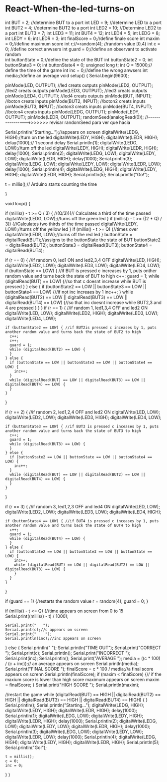 # React-When-the-led-turns-on
int BUT = 2; //determine BUT to a port 
int LED = 9; //determine LED to a port
int BUT2 = 4; //determine BUT2 to a port 
int LED2 = 10; //Determine LED2 to a port 
int BUT3 = 7;
int LED3 = 11;
int BUT4 = 12;
int LED4 = 5;
int LEDG = 8;
int LEDY = 6;
int LEDR = 3;
int finalScore = 0;//define finale score 
int maxim = 0;//define maximum score 
int  r;//=random(4); //random value [0,4)
int c = 0; //define correct anwsers
int guard = 0;//define an observant to activate random  
int buttonState = 0;//define the state of the BUT
int buttonState2 = 0;
int buttonState3 = 0;
int buttonState4 = 0;
unsigned long t;
int Q = 15000;// define the time of the game 
int inc = 0;//define the wrong anwsers 
int media;//define an average 
void setup() {
  Serial.begin(9600);

  pinMode(LED, OUTPUT); //led creats outputs
  pinMode(LED2, OUTPUT); //led2 creats outputs
  pinMode(LED3, OUTPUT); //led3 creats outputs
  pinMode(LED4, OUTPUT); //led4 creats outputs
  pinMode(BUT, INPUT); //boton creats inputs
  pinMode(BUT2, INPUT); //boton2 creats inputs
  pinMode(BUT3, INPUT); //boton3 creats inputs
  pinMode(BUT4, INPUT); //boton4 creats inputs
  pinMode(LEDG, OUTPUT);
  pinMode(LEDY, OUTPUT);
  pinMode(LEDR, OUTPUT);
  randomSeed(analogRead(0));  //---------------->>>>>>> revisar randomSeed para ver que hacia

  Serial.println("Starting...");//appears on screen
  digitalWrite(LEDG, HIGH);//turn on the led 
  digitalWrite(LEDY, HIGH);
  digitalWrite(LEDR, HIGH);
  delay(1000);// 1 second delay
  Serial.println(1);
  digitalWrite(LEDG, LOW);//turn off the led 
  digitalWrite(LEDY, HIGH);
  digitalWrite(LEDR, HIGH);
  delay(1000);
  Serial.println(2);
  digitalWrite(LEDG, LOW);
  digitalWrite(LEDY, LOW);
  digitalWrite(LEDR, HIGH);
  delay(1000);
  Serial.println(3);
  digitalWrite(LEDG, LOW);
  digitalWrite(LEDY, LOW);
  digitalWrite(LEDR, LOW);
  delay(1000);
  Serial.println(4);
  digitalWrite(LEDG, HIGH);
  digitalWrite(LEDY, HIGH);
  digitalWrite(LEDR, HIGH);
  Serial.println(5);
  Serial.println("Go!");

  t = millis();// Arduino starts counting the time 

}

void loop() {
  
  if (millis() - t >= Q / 3) { //(Q/3)){// Calculates a third of the time passed 
    digitalWrite(LEDG, LOW);//turns off the green led 
  }
  if (millis() - t >= ((2 * Q) / 3)) {//Calculates two thirds of the time passed 
    digitalWrite(LEDY, LOW);//turns off the yellow led 
  }
  if (millis() - t >= Q) {//times over 
    digitalWrite(LEDR, LOW);//turns off the red led
  }
  buttonState = digitalRead(BUT);//assigns to the buttonState the state of BUT
  buttonState2 = digitalRead(BUT2);
  buttonState3 = digitalRead(BUT3);
  buttonState4 = digitalRead(BUT4);

  if (r == 0) {                     //if random 0, led1 ON and led2,3,4 OFF
    digitalWrite(LED, HIGH);
    digitalWrite(LED2, LOW);
    digitalWrite(LED3, LOW);
    digitalWrite(LED4, LOW);
    if (buttonState == LOW) { //if BUT is pressed c increases by 1, puts onther random value and turns back the state of BUT to high
      c++;
      guard = 1;
      while (digitalRead(BUT) == LOW) {//so that c doesnt increase while BUT is pressed 
      }
    } else {
      if (buttonState2 == LOW || buttonState3 == LOW || buttonState4 == LOW) {//if not inc increaes by 1 
        inc++;
      }
      while (digitalRead(BUT2) == LOW || digitalRead(BUT3) == LOW || digitalRead(BUT4) == LOW) {//so that inc doesnt increase while BUT2,3 and 4 are pressed 
      }
    }
  }
  if (r == 1) {                      //if random 1, led1,3,4 OFF and led2 ON
    digitalWrite(LED, LOW);
    digitalWrite(LED2, HIGH);
    digitalWrite(LED3, LOW);
    digitalWrite(LED4, LOW);
    
    if (buttonState2 == LOW) { //if BUT2is pressed c inceases by 1, puts another random value and turns back the state of BUT2 to high
      c++;
      c++;
      guard = 1;
      while (digitalRead(BUT2) == LOW) {
      }
    } else {
      if (buttonState == LOW || buttonState3 == LOW || buttonState4 == LOW) {
        inc++;
      }
      while (digitalRead(BUT) == LOW || digitalRead(BUT3) == LOW || digitalRead(BUT4) == LOW) {
      }
    }
  }

  if (r == 2) {                      //if random 2, led1,2,4 OFF and led2 ON
    digitalWrite(LED, LOW);
    digitalWrite(LED2, LOW);
    digitalWrite(LED3, HIGH);
    digitalWrite(LED4, LOW);

    if (buttonState3 == LOW) { //if BUT3 is pressed c inceases by 1, puts another random value and turns back the state of BUT3 to high
      c++;
      guard = 1;
      while (digitalRead(BUT3) == LOW) {
      }
    } else {
      if (buttonState2 == LOW || buttonState == LOW || buttonState4 == LOW) {
        inc++;
      }
      while (digitalRead(BUT) == LOW || digitalRead(BUT2) == LOW || digitalRead(BUT4) == LOW) {
      }
    }
  }

  if (r == 3) {                      //if random 3, led1,2,3 OFF and led4 ON
    digitalWrite(LED, LOW);
    digitalWrite(LED2, LOW);
    digitalWrite(LED3, LOW);
    digitalWrite(LED4, HIGH);

    if (buttonState4 == LOW) { //if BUT4 is pressed c inceases by 1, puts another random value and turns back the state of BUT4 to high
      c++;
      guard = 1;
      while (digitalRead(BUT4) == LOW) {
      }
    } else {
      if (buttonState2 == LOW || buttonState3 == LOW || buttonState == LOW) {
        inc++;
        while (digitalRead(BUT) == LOW || digitalRead(BUT2) == LOW || digitalRead(BUT3) == LOW) {
        }
      }
    }
  }

  if (guard == 1) {/restarts the random value 
    r = random(4);
    guard = 0;
  }


  if (millis() - t <= Q) {//time appears on screen from 0 to 15 
    Serial.print((millis() - t) / 1000);

    Serial.print("   ");
    Serial.print(c);//c appears on screen
    Serial.print("    ");
    Serial.println(inc);//inc appears on screen
  } else {
    Serial.println("    ");
    Serial.println("TIME OUT");
    Serial.print("CORRECT    ");
    Serial.print(c);
    Serial.println();
    Serial.print("INCORRECT   ");
    Serial.print(inc);
    Serial.println();
    Serial.print("AVERAGE    ");
    media = ((c * 100) / (c + inc));// an average appears on screen
    Serial.println(media);
    Serial.print("FINAL SCORE     ");
    finalScore = c * 100 / media;//a final score appears on screnn 
    Serial.println(finalScore);
    if (maxim < finalScore) {// if the maxium score is lower than high score maximum appears on screen
      maxim = finalScore;
    }
    Serial.print("HIGH SCORE      ");
    Serial.println(maxim);

//restart the game 
    while (digitalRead(BUT) == HIGH || digitalRead(BUT2) == HIGH || digitalRead(BUT3) == HIGH || digitalRead(BUT4) == HIGH) {
    }
    Serial.println();
    Serial.println("Starting...");
    digitalWrite(LEDG, HIGH);
    digitalWrite(LEDY, HIGH);
    digitalWrite(LEDR, HIGH);
    delay(1000);
    Serial.println(1);
    digitalWrite(LEDG, LOW);
    digitalWrite(LEDY, HIGH);
    digitalWrite(LEDR, HIGH);
    delay(1000);
    Serial.println(2);
    digitalWrite(LEDG, LOW);
    digitalWrite(LEDY, LOW);
    digitalWrite(LEDR, HIGH);
    delay(1000);
    Serial.println(3);
    digitalWrite(LEDG, LOW);
    digitalWrite(LEDY, LOW);
    digitalWrite(LEDR, LOW);
    delay(1000);
    Serial.println(4);
    digitalWrite(LEDG, HIGH);
    digitalWrite(LEDY, HIGH);
    digitalWrite(LEDR, HIGH);
    Serial.println(5);
    Serial.println("Go!");


    t = millis();
    c = 0;
    inc = 0;
  }
}
